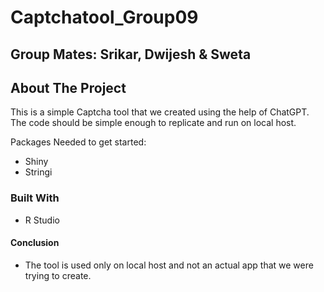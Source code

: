 # Captchatool_Group09

## Group Mates: Srikar, Dwijesh & Sweta

<!-- ABOUT THE PROJECT -->
## About The Project

This is a simple Captcha tool that we created using the help of ChatGPT. The code should be simple enough to replicate and run on local host.  

Packages Needed to get started:
* Shiny
* Stringi

### Built With
* R Studio


#### Conclusion
* The tool is used only on local host and not an actual app that we were trying to create. 

